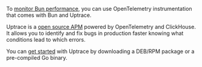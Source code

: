 To [monitor Bun performance](/guide/performance-monitoring.html), you can use OpenTelemetry
instrumentation that comes with Bun and Uptrace.

Uptrace is a [open source APM](https://uptrace.dev/get/open-source-apm.html) powered by
OpenTelemetry and ClickHouse. It allows you to identify and fix bugs in production faster knowing
what conditions lead to which errors.

You can [get started](https://uptrace.dev/get/get-started.html) with Uptrace by downloading a
DEB/RPM package or a pre-compiled Go binary.
